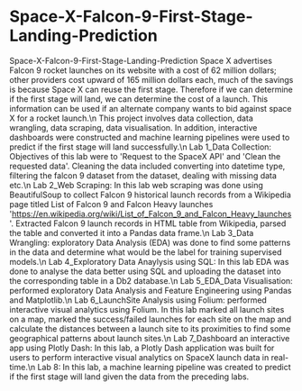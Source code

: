 # Space-X-Falcon-9-First-Stage-Landing-Prediction
Space-X-Falcon-9-First-Stage-Landing-Prediction
Space X advertises Falcon 9 rocket launches on its website with a cost of 62 million dollars; other providers cost upward of 165 million dollars each, much of the savings is because Space X can reuse the first stage. Therefore if we can determine if the first stage will land, we can determine the cost of a launch. This information can be used if an alternate company wants to bid against space X for a rocket launch.\n
This project involves data collection, data wrangling, data scraping, data visualisation. In addition, interactive dashboards were constructed and machine learning pipelines were used to predict if the first stage will land successfully.\n
Lab 1_Data Collection: Objectives of this lab were to 'Request to the SpaceX API' and 'Clean the requested data'. Cleaning the data included converting into datetime type, filtering the falcon 9 dataset from the dataset, dealing with missing data etc.\n
Lab 2_Web Scraping:  In this lab web scraping was done using BeautifulSoup to collect Falcon 9 historical launch records from a Wikipedia page titled List of Falcon 9 and Falcon Heavy launches 'https://en.wikipedia.org/wiki/List_of_Falcon_9_and_Falcon_Heavy_launches'. Extracted Falcon 9 launch records in HTML table from Wikipedia, parsed the table and converted it into a Pandas data frame.\n
Lab 3_Data Wrangling: exploratory Data Analysis (EDA) was done to find some patterns in the data and determine what would be the label for training supervised models.\n
Lab 4_Exploratory Data Anaylysis using SQL: In this lab EDA was done to analyse the data better using SQL and uploading the dataset into the corresponding table in a Db2 database.\n
Lab 5_EDA_Data Visualisation: performed exploratory Data Analysis and Feature Engineering using Pandas and Matplotlib.\n
Lab 6_LaunchSite Analysis using Folium: performed interactive visual analytics using Folium. In this lab marked all launch sites on a map, marked the success/failed launches for each site on the map and calculate the distances between a launch site to its proximities to find some geographical patterns about launch sites.\n
Lab 7_Dashboard an interactive app using Plotly Dash: In this lab, a Plotly Dash application was built for users to perform interactive visual analytics on SpaceX launch data in real-time.\n
Lab 8: In this lab, a machine learning pipeline was created to predict if the first stage will land given the data from the preceding labs.
